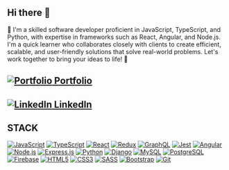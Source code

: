 ## Hi there 👋 

🌱 I'm a skilled software developer proficient in JavaScript, TypeScript, and Python, with expertise in frameworks such as React, Angular, and Node.js. I'm a quick learner who collaborates closely with clients to create efficient, scalable, and user-friendly solutions that solve real-world problems. Let's work together to bring your ideas to life! 🔭

## [![Portfolio](https://img.icons8.com/color/18/000000/domain.png) Portfolio](https://salvadormartin3z.netlify.app/)

## [![LinkedIn](https://img.icons8.com/color/18/000000/linkedin.png) LinkedIn](https://www.linkedin.com/in/salvadormtz/)

## STACK

<a href="https://developer.mozilla.org/en-US/docs/Web/JavaScript" target="_blank"><img src="https://img.icons8.com/color/48/000000/javascript.png" alt="JavaScript"></a>
<a href="https://www.typescriptlang.org/" target="_blank"><img src="https://img.icons8.com/color/48/000000/typescript.png" alt="TypeScript"></a>
<a href="https://react.dev/" target="_blank"><img src="https://img.icons8.com/officel/48/react.png" alt="React"></a>
<a href="https://redux.js.org/" target="_blank"><img src="https://img.icons8.com/color/48/000000/redux.png" alt="Redux"></a>
<a href="https://graphql.org/" target="_blank"><img src="https://img.icons8.com/color/48/000000/graphql.png" alt="GraphQL"></a>
<a href="https://jestjs.io/" target="_blank"><img src="https://img.icons8.com/color/48/000000/jest-can-collect-code-coverage-information-from-entire-projects-16.png" alt="Jest"></a>
<a href="https://angular.io/" target="_blank"><img src="https://img.icons8.com/color/48/000000/angularjs.png" alt="Angular"></a>
<a href="https://nodejs.org/" target="_blank"><img src="https://img.icons8.com/color/48/000000/nodejs.png" alt="Node.js"></a>
<a href="https://expressjs.com/" target="_blank"><img src="https://img.icons8.com/ios/48/express-js.png" alt="Express.js"></a>
<a href="https://www.python.org/" target="_blank"><img src="https://img.icons8.com/color/48/000000/python.png" alt="Python"></a>
<a href="https://www.djangoproject.com/" target="_blank"><img src="https://img.icons8.com/color/48/000000/django.png" alt="Django"></a>
<a href="https://www.mysql.com/" target="_blank"><img src="https://img.icons8.com/color/48/000000/mysql-logo.png" alt="MySQL"></a>
<a href="https://www.postgresql.org/" target="_blank"><img src="https://img.icons8.com/color/48/000000/postgreesql.png" alt="PostgreSQL"></a>
<a href="https://firebase.google.com/" target="_blank"><img src="https://img.icons8.com/color/48/000000/firebase.png" alt="Firebase"></a>
<a href="https://developer.mozilla.org/en-US/docs/Web/Guide/HTML/HTML5" target="_blank"><img src="https://img.icons8.com/color/48/000000/html-5.png" alt="HTML5"></a>
<a href="https://developer.mozilla.org/en-US/docs/Web/CSS" target="_blank"><img src="https://img.icons8.com/color/48/000000/css3.png" alt="CSS3"></a>
<a href="https://sass-lang.com/" target="_blank"><img src="https://img.icons8.com/color/48/000000/sass.png" alt="SASS"></a>
<a href="https://getbootstrap.com/" target="_blank"><img src="https://img.icons8.com/color/48/000000/bootstrap.png" alt="Bootstrap"></a>
<a href="https://git-scm.com/" target="_blank"><img src="https://img.icons8.com/color/48/000000/git.png" alt="Git"></a>
